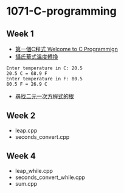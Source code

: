 # 1071-C-programming

## Week 1
- [第一個C程式 Welcome to C Programmign](https://github.com/htchung/1071-C-programming/tree/master/w01/welcome.cpp)
- [攝氏華式溫度轉換](https://github.com/htchung/1071-C-programming/tree/master/w01/tempconvert.cpp)
````
Enter temperature in C: 20.5
20.5 C = 68.9 F
Enter temperature in F: 80.5
80.5 F = 26.9 C
````
- [尋找二元一次方程式的根](https://github.com/htchung/1071-C-programming/tree/master/w01/equations.cpp)

## Week 2
* leap.cpp
* seconds_convert.cpp

## Week 4
* leap_while.cpp
* seconds_convert_while.cpp
* sum.cpp
